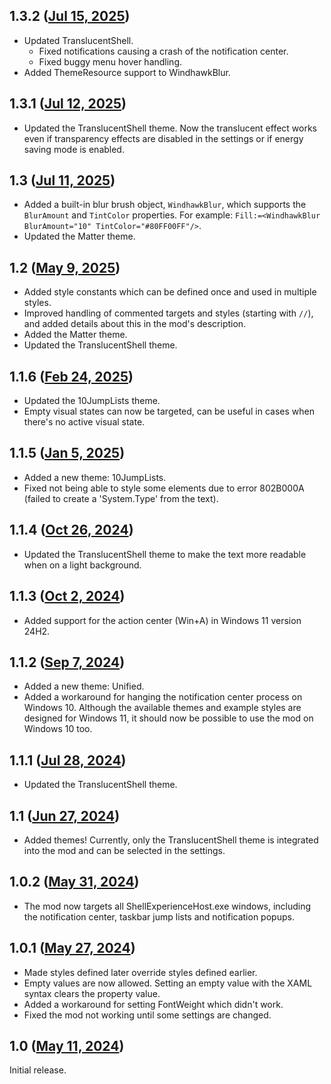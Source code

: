 ## 1.3.2 ([Jul 15, 2025](https://github.com/ramensoftware/windhawk-mods/blob/5e1b574b5bdd18af997aaebe764784b9dc6093ef/mods/windows-11-notification-center-styler.wh.cpp))

* Updated TranslucentShell.
  * Fixed notifications causing a crash of the notification center.
  * Fixed buggy menu hover handling.
* Added ThemeResource support to WindhawkBlur.

## 1.3.1 ([Jul 12, 2025](https://github.com/ramensoftware/windhawk-mods/blob/b924b35e8f24e34cf2cb793a4a593f0a1b48057b/mods/windows-11-notification-center-styler.wh.cpp))

* Updated the TranslucentShell theme. Now the translucent effect works even if transparency effects are disabled in the settings or if energy saving mode is enabled.

## 1.3 ([Jul 11, 2025](https://github.com/ramensoftware/windhawk-mods/blob/deda2477f65c93873120051ae41906734197b23e/mods/windows-11-notification-center-styler.wh.cpp))

* Added a built-in blur brush object, `WindhawkBlur`, which supports the `BlurAmount` and `TintColor` properties. For example: `Fill:=<WindhawkBlur BlurAmount="10" TintColor="#80FF00FF"/>`.
* Updated the Matter theme.

## 1.2 ([May 9, 2025](https://github.com/ramensoftware/windhawk-mods/blob/c34430995b5cd76960f30692a94afba87a2f4215/mods/windows-11-notification-center-styler.wh.cpp))

* Added style constants which can be defined once and used in multiple styles.
* Improved handling of commented targets and styles (starting with `//`), and added details about this in the mod's description.
* Added the Matter theme.
* Updated the TranslucentShell theme.

## 1.1.6 ([Feb 24, 2025](https://github.com/ramensoftware/windhawk-mods/blob/e7c61b93d603d644bf3a2263b59f350da851e664/mods/windows-11-notification-center-styler.wh.cpp))

* Updated the 10JumpLists theme.
* Empty visual states can now be targeted, can be useful in cases when there's no active visual state.

## 1.1.5 ([Jan 5, 2025](https://github.com/ramensoftware/windhawk-mods/blob/b0d7a441fde94fac703f55f232efbb0ea674e803/mods/windows-11-notification-center-styler.wh.cpp))

* Added a new theme: 10JumpLists.
* Fixed not being able to style some elements due to error 802B000A (failed to create a 'System.Type' from the text).

## 1.1.4 ([Oct 26, 2024](https://github.com/ramensoftware/windhawk-mods/blob/6f54b0820eb9261a690c18fc396760e82890975b/mods/windows-11-notification-center-styler.wh.cpp))

* Updated the TranslucentShell theme to make the text more readable when on a light background.

## 1.1.3 ([Oct 2, 2024](https://github.com/ramensoftware/windhawk-mods/blob/dd2309b76c8963fe5a2949677725025be7fd0f84/mods/windows-11-notification-center-styler.wh.cpp))

* Added support for the action center (Win+A) in Windows 11 version 24H2.

## 1.1.2 ([Sep 7, 2024](https://github.com/ramensoftware/windhawk-mods/blob/bf5b0746e2cb9d22e109b664ca3a63c430199f18/mods/windows-11-notification-center-styler.wh.cpp))

* Added a new theme: Unified.
* Added a workaround for hanging the notification center process on Windows 10. Although the available themes and example styles are designed for Windows 11, it should now be possible to use the mod on Windows 10 too.

## 1.1.1 ([Jul 28, 2024](https://github.com/ramensoftware/windhawk-mods/blob/931b937d1cfa9782375c939c104de17bf0b5047a/mods/windows-11-notification-center-styler.wh.cpp))

* Updated the TranslucentShell theme.

## 1.1 ([Jun 27, 2024](https://github.com/ramensoftware/windhawk-mods/blob/78d005fa29bcbfaab1f5ea2777f1217468703c9f/mods/windows-11-notification-center-styler.wh.cpp))

* Added themes! Currently, only the TranslucentShell theme is integrated into the mod and can be selected in the settings.

## 1.0.2 ([May 31, 2024](https://github.com/ramensoftware/windhawk-mods/blob/324f683b222562fba882a506476da597fce9fe6f/mods/windows-11-notification-center-styler.wh.cpp))

* The mod now targets all ShellExperienceHost.exe windows, including the notification center, taskbar jump lists and notification popups.

## 1.0.1 ([May 27, 2024](https://github.com/ramensoftware/windhawk-mods/blob/0959f2f57a96dae3785498c063209383ab6b8bdb/mods/windows-11-notification-center-styler.wh.cpp))

* Made styles defined later override styles defined earlier.
* Empty values are now allowed. Setting an empty value with the XAML syntax clears the property value.
* Added a workaround for setting FontWeight which didn't work.
* Fixed the mod not working until some settings are changed.

## 1.0 ([May 11, 2024](https://github.com/ramensoftware/windhawk-mods/blob/3f97fef9c8b453dfee716aab2e50a636f04234fd/mods/windows-11-notification-center-styler.wh.cpp))

Initial release.
